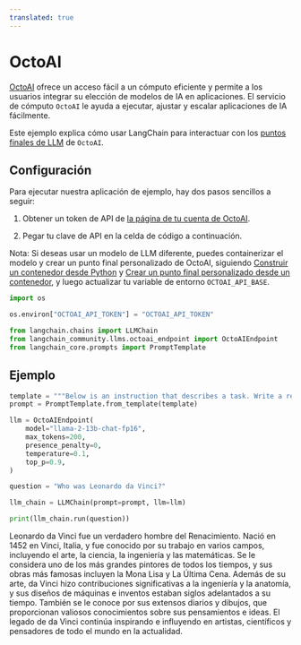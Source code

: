 ```yaml
---
translated: true
---
```


# OctoAI

[OctoAI](https://docs.octoai.cloud/docs) ofrece un acceso fácil a un cómputo eficiente y permite a los usuarios integrar su elección de modelos de IA en aplicaciones. El servicio de cómputo `OctoAI` le ayuda a ejecutar, ajustar y escalar aplicaciones de IA fácilmente.

Este ejemplo explica cómo usar LangChain para interactuar con los [puntos finales de LLM](https://octoai.cloud/templates) de `OctoAI`.

## Configuración

Para ejecutar nuestra aplicación de ejemplo, hay dos pasos sencillos a seguir:

1. Obtener un token de API de [la página de tu cuenta de OctoAI](https://octoai.cloud/settings).

2. Pegar tu clave de API en la celda de código a continuación.

Nota: Si deseas usar un modelo de LLM diferente, puedes containerizar el modelo y crear un punto final personalizado de OctoAI, siguiendo [Construir un contenedor desde Python](https://octo.ai/docs/bring-your-own-model/advanced-build-a-container-from-scratch-in-python) y [Crear un punto final personalizado desde un contenedor](https://octo.ai/docs/bring-your-own-model/create-custom-endpoints-from-a-container/create-custom-endpoints-from-a-container), y luego actualizar tu variable de entorno `OCTOAI_API_BASE`.

```python
import os

os.environ["OCTOAI_API_TOKEN"] = "OCTOAI_API_TOKEN"
```

```python
from langchain.chains import LLMChain
from langchain_community.llms.octoai_endpoint import OctoAIEndpoint
from langchain_core.prompts import PromptTemplate
```

## Ejemplo

```python
template = """Below is an instruction that describes a task. Write a response that appropriately completes the request.\n Instruction:\n{question}\n Response: """
prompt = PromptTemplate.from_template(template)
```

```python
llm = OctoAIEndpoint(
    model="llama-2-13b-chat-fp16",
    max_tokens=200,
    presence_penalty=0,
    temperature=0.1,
    top_p=0.9,
)
```

```python
question = "Who was Leonardo da Vinci?"

llm_chain = LLMChain(prompt=prompt, llm=llm)

print(llm_chain.run(question))
```

Leonardo da Vinci fue un verdadero hombre del Renacimiento. Nació en 1452 en Vinci, Italia, y fue conocido por su trabajo en varios campos, incluyendo el arte, la ciencia, la ingeniería y las matemáticas. Se le considera uno de los más grandes pintores de todos los tiempos, y sus obras más famosas incluyen la Mona Lisa y La Última Cena. Además de su arte, da Vinci hizo contribuciones significativas a la ingeniería y la anatomía, y sus diseños de máquinas e inventos estaban siglos adelantados a su tiempo. También se le conoce por sus extensos diarios y dibujos, que proporcionan valiosos conocimientos sobre sus pensamientos e ideas. El legado de da Vinci continúa inspirando e influyendo en artistas, científicos y pensadores de todo el mundo en la actualidad.
